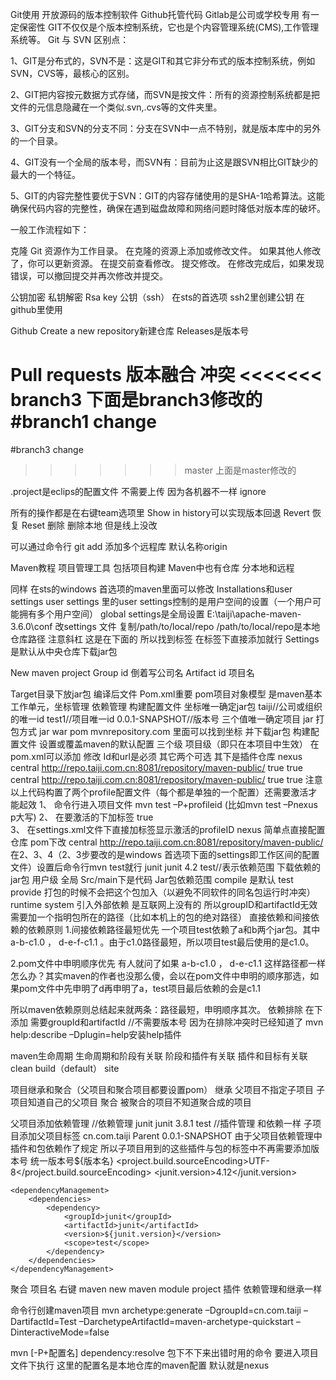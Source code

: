 Git使用 
开放源码的版本控制软件
Github托管代码
Gitlab是公司或学校专用 有一定保密性
GIT不仅仅是个版本控制系统，它也是个内容管理系统(CMS),工作管理系统等。
Git 与 SVN 区别点：

1、GIT是分布式的，SVN不是：这是GIT和其它非分布式的版本控制系统，例如SVN，CVS等，最核心的区别。

2、GIT把内容按元数据方式存储，而SVN是按文件：所有的资源控制系统都是把文件的元信息隐藏在一个类似.svn,.cvs等的文件夹里。

3、GIT分支和SVN的分支不同：分支在SVN中一点不特别，就是版本库中的另外的一个目录。

4、GIT没有一个全局的版本号，而SVN有：目前为止这是跟SVN相比GIT缺少的最大的一个特征。

5、GIT的内容完整性要优于SVN：GIT的内容存储使用的是SHA-1哈希算法。这能确保代码内容的完整性，确保在遇到磁盘故障和网络问题时降低对版本库的破坏。

一般工作流程如下：

克隆 Git 资源作为工作目录。
在克隆的资源上添加或修改文件。
如果其他人修改了，你可以更新资源。
在提交前查看修改。
提交修改。
在修改完成后，如果发现错误，可以撤回提交并再次修改并提交。

公钥加密
私钥解密
Rsa key 公钥（ssh）
在sts的首选项 ssh2里创建公钥 在github里使用

Github  Create a new repository新建仓库
Releases是版本号

Pull requests 版本融合 
冲突
<<<<<<< branch3  下面是branch3修改的
#branch1 change
=======
#branch3 change
>>>>>>> master  上面是master修改的

.project是eclips的配置文件 不需要上传 因为各机器不一样 ignore

所有的操作都是在右键team选项里
Show in history可以实现版本回退
Revert 恢复
Reset 删除 删除本地 但是线上没改

可以通过命令行 git add 添加多个远程库 默认名称origin

Maven教程
项目管理工具 包括项目构建
Maven中也有仓库 分本地和远程

同样 在sts的windows 首选项的maven里面可以修改
Installations和user settings
user settings 里的user settings控制的是用户空间的设置（一个用户可能拥有多个用户空间） global settings是全局设置
E:\taiji\apache-maven-3.6.0\conf 改settings 文件
复制<localRepository>/path/to/local/repo</localRepository>
/path/to/local/repo是本地仓库路径 注意斜杠
这是在<settings>下面的 所以找到<settings>标签 在标签下直接添加就行
Settings是默认从中央仓库下载jar包

New maven project
Group id 倒着写公司名
Artifact id 项目名

Target目录下放jar包 编译后文件
Pom.xml重要 pom项目对象模型 是maven基本工作单元，坐标管理 依赖管理 构建配置文件
坐标唯一确定jar包
<groupId>taiji</groupId>//公司或组织的唯一id
  <artifactId>test1</artifactId>//项目唯一id
  <version>0.0.1-SNAPSHOT</version>//版本号
三个值唯一确定项目
<packaging>jar</packaging> 打包方式 jar war pom
mvnrepository.com 里面可以找到坐标 并下载jar包
构建配置文件
	设置或覆盖maven的默认配置
	三个级
		项目级（即只在本项目中生效）
			在pom.xml可以添加 修改
			Id和url是必须 其它两个可选
<profiles><profile></profile><profile></profile></profiles>
			其下<pluginRepository>是插件仓库
			<profile>
      <id>nexus</id>
      <repositories>
        <repository>
          <id>central</id>
          <url>http://repo.taiji.com.cn:8081/repository/maven-public/</url>
          <releases><enabled>true</enabled></releases>
          <snapshots><enabled>true</enabled></snapshots>
        </repository>
      </repositories>
     <pluginRepositories>
        <pluginRepository>
          <id>central</id>
          <url>http://repo.taiji.com.cn:8081/repository/maven-public/</url>
          <releases><enabled>true</enabled></releases>
          <snapshots><enabled>true</enabled></snapshots>
        </pluginRepository>
      </pluginRepositories>
</profile>
	注意 以上代码构置了两个profile配置文件（每个都是单独的一个配置）还需要激活才能起效
1、	命令行进入项目文件  mvn test –P+profileid (比如mvn test –Pnexus  p大写)
2、	在要激活的<profile>下加标签
<activation>
<activeByDefault>true</activeByDefault>
			</activation>  
3、	在settings.xml文件<settings>下直接加标签显示激活的profileID
<activeProfiles>
    <activeProfile>nexus</activeProfile>
</activeProfiles>
  简单点直接配置仓库 pom下改
		<repositories>
        <repository>
          <id>central</id>
          <url>http://repo.taiji.com.cn:8081/repository/maven-public/</url>
        </repository>
      </repositories>		
	在2、3、4（2、3步要改的是windows 首选项下面的settings即工作区间的配置文件）设置后命令行mvn test就行
	<dependencies>
    <dependency>
      <groupId>junit</groupId>
      <artifactId>junit</artifactId>
      <version>4.2</version>
      <scope>test</scope>//表示依赖范围 
    </dependency>
  </dependencies>下载依赖的jar包
用户级
		全局
Src/main下是代码
Jar包依赖范围 
compile 是默认
test
provide 打包的时候不会把这个包加入（以避免不同软件的同名包运行时冲突）
runtime
system 引入外部依赖 是互联网上没有的 所以groupID和artifactId无效 需要加一个<systempath>指明包所在的路径（比如本机上的包的绝对路径）
直接依赖和间接依赖的依赖原则
	1.间接依赖路径最短优先
一个项目test依赖了a和b两个jar包。其中a-b-c1.0 ， d-e-f-c1.1 。由于c1.0路径最短，所以项目test最后使用的是c1.0。

2.pom文件中申明顺序优先
有人就问了如果 a-b-c1.0 ， d-e-c1.1 这样路径都一样怎么办？其实maven的作者也没那么傻，会以在pom文件中申明的顺序那选，如果pom文件中先申明了d再申明了a，test项目最后依赖的会是c1.1

所以maven依赖原则总结起来就两条：路径最短，申明顺序其次。
依赖排除
	在<dependencies>下添加
	<exclusions><exclusion>
需要groupId和artifactId
</exclusion><exclusions>//不需要版本号 因为在排除冲突时已经知道了
mvn help:describe –Dplugin=help安装help插件

maven生命周期
生命周期和阶段有关联 阶段和插件有关联 插件和目标有关联
clean
build（default）
site

项目继承和聚合（父项目和聚合项目都要设置<packaging>pom</packaging>）
继承 父项目不指定子项目 子项目知道自己的父项目
聚合 被聚合的项目不知道聚合成的项目 

父项目添加依赖管理
<dependencyManagement>//依赖管理
		<dependencies>
			<dependency>
				<groupId>junit</groupId>
				<artifactId>junit</artifactId>
				<version>3.8.1</version>
				<scope>test</scope>
			</dependency>
		</dependencies>
	</dependencyManagement>
<pluginManagement>//插件管理 和依赖一样
子项目添加父项目标签
<parent>
		<groupId>cn.com.taiji</groupId>
		<artifactId>Parent</artifactId>
		<version>0.0.1-SNAPSHOT</version>
	</parent>
由于父项目依赖管理中插件和包依赖作了规定 所以子项目用到的这些插件与包的标签中不再需要添加版本号
统一版本号${版本名}
<properties>
		<project.build.sourceEncoding>UTF-8</project.build.sourceEncoding>
		<junit.version>4.12</junit.version>
	</properties>
	
	<dependencyManagement>
		<dependencies>
			<dependency>
				<groupId>junit</groupId>
				<artifactId>junit</artifactId>
				<version>${junit.version}</version>
				<scope>test</scope>
			</dependency>
		</dependencies>
	</dependencyManagement>

聚合
项目名 右键 maven new maven module project
插件 依赖管理和继承一样

命令行创建maven项目
mvn archetype:generate –DgroupId=cn.com.taiji –DartifactId=Test –DarchetypeArtifactId=maven-archetype-quickstart –DinteractiveMode=false

mvn [-P+配置名] dependency:resolve 包下不下来出错时用的命令 要进入项目文件下执行
这里的配置名是本地仓库的maven配置 默认就是nexus
